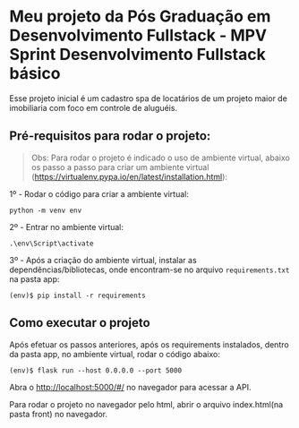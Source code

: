 # Meu projeto da Pós Graduação em Desenvolvimento Fullstack - **MPV Sprint Desenvolvimento Fullstack básico**

Esse projeto inicial é um cadastro spa de locatários de um projeto maior de imobiliaria com foco em controle de aluguéis.


## Pré-requisitos para rodar o projeto:

> Obs: Para rodar o projeto é indicado o uso de ambiente virtual, abaixo os passo a passo para criar um ambiente virtual (https://virtualenv.pypa.io/en/latest/installation.html):

1º - Rodar o código para criar a ambiente virtual:

```
python -m venv env
```

2º - Entrar no ambiente virtual:

```
.\env\Script\activate
```

3º - Após a criação do ambiente virtual, instalar as dependências/bibliotecas, onde encontram-se no arquivo `requirements.txt` na pasta app:

```
(env)$ pip install -r requirements
```


## Como executar o projeto

Após efetuar os passos anteriores, após os requirements instalados, dentro da pasta app, no ambiente virtual, rodar o código abaixo:

```
(env)$ flask run --host 0.0.0.0 --port 5000
```

Abra o [http://localhost:5000/#/](http://localhost:5000/#/) no navegador para acessar a API.

Para rodar o projeto no navegador pelo html, abrir o arquivo index.html(na pasta front) no navegador.